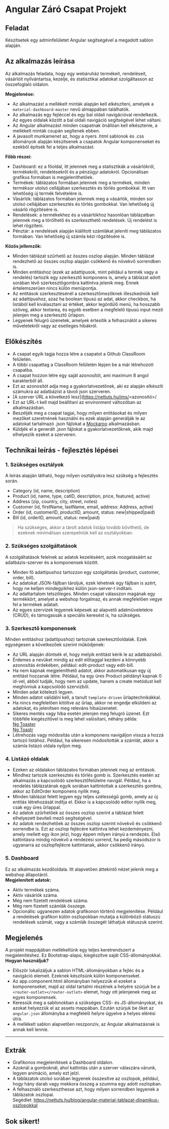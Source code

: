 # Angular Záró Csapat Projekt

## Feladat
Készítsetek egy adminfelületet Angular segítségével a megadott 
sablon alapján.

## Az alkalmazás leírása
Az alkalmazás feladata, hogy egy webáruház termékeit, rendeléseit, 
vásárlóit nyilvántartsa, kezelje, és statisztikai adatokat szolgáltasson 
az összefoglaló oldalon.  

__Megjelenése:__  
- Az alkalmazást a mellékelt minták alapján kell elkészíteni, amelyek a 
`material-dashboard-master` nevű almappában találhatók.
- Az alkalmazás egy fejléccel és egy bal oldali navigációval rendelkezik. Az 
egyes oldalak között a bal oldali navigáció segítségével lehet váltani.
- Az Angular alkalmazást minden csapatnak önállóan kell elkésztenie, 
a mellékelt minták csupán segítenek ebben.
- A javasolt munkamenet az, hogy a nyers .html sablonok és .css 
állományok alapján készítsenek a csapatok Angular komponenseket és 
ezekből építsék fel a teljes alkalmazást.   

__Főbb részei:__  
- Dashboard: ez a főoldal, itt jelennek meg a statisztikák a vásárlókról, 
termékekről, rendelésekről és a pénzügyi adatokról. Opcionálisan grafikus 
formában is megjeleníthetőek.
- Termékek: táblázatos formában jelennek meg a termékek, minden terméksor 
utolsó cellájában szerkesztés és törlés gombokkal. Itt van lehetőség új termék 
felvételére is.
- Vásárlók: táblázatos formában jelennek meg a vásárlók, minden sor utolsó 
cellájában szerkesztés és törlés gombokkal. Van lehetőség új vásárló rögzítésére 
is.
- Rendelések: a termékekhez és a vásárlókhoz hasonlóan táblázatban jelennek meg 
a törölhető és szerkeszthető rendelések. Új rendelést is lehet rögzíteni.
- Pénztár: a rendelések alapján kiállított számlákat jeleníti meg táblázatos 
formában. Van lehetőség új számla kézi rögzítésére is.  

__Közös jellemzők:__  
- Minden táblázat szűrhető az összes oszlop alapján. Minden táblázat rendezhető 
az összes oszlop alapján csökkenő és növekvő sorrendben is.
- Minden entitáshoz (ezek az adattípusok, mint például a termék vagy a rendelés) 
tartozik egy szerkesztő komponens is, amely a táblázat adott sorában lévő 
szerkesztőgombra kattintva jelenik meg. Ennek értelemszerűen nincs külön 
menüpontja.
- Az entitások szerkesztésénél a szerkesztőmezőknek illeszkedniük kell az 
adattípushoz, azaz ha boolean típusú az adat, akkor checkbox, ha listából kell 
kiválasztani az értéket, akkor legördülő menü, ha hosszabb szöveg, akkor textarea, 
és egyéb esetben a megfelelő típusú input mező jelenjen meg a szerkesztő 
űrlapon.
- Legyenek felugró üzenetek, amelyek értesítik a felhasználót a sikeres 
műveletekről vagy az esetleges hibákról.

## Előkészítés
- A csapat egyik tagja hozza létre a csapatot a Github ClassRoom felületén.
- A többi csapattag a ClassRoom felületén lépjen be a már létrehozott csapatba.
- A csapat hozzon létre egy saját azonosítót, ami maximum 8 angol karakterből áll.
- Ezt az azonosítót adja meg a gyakorlatvezetőnek, aki ez alapján elkészíti számukra 
az adatbázist a távoli json szerveren.
- [A szerver URL a következő lesz](https://nettuts.hu/jms/<azonosító>/
- Ezt az URL-t kell majd beállítani az environment változóban az alkalmazásban.
- Beszéljék meg a csapat tagjai, hogy milyen entitásokat és milyen mezőket szeretnének 
használni és ezek alapján generálják le az adatokat tartalmazó .json fájlokat a 
[Mockaroo](https://www.mockaroo.com/) alkalmazásban.
- Küldjék el a generált .json fájlokat a gyakorlatvezetőknek, akik majd elhelyeziik 
ezeket a szerveren.

## Technikai leírás - fejlesztés lépései
### 1. Szükséges osztályok
A leírás alapján látható, hogy milyen osztályokra lesz szükség a fejlesztés 
során.
- Category (id, name, description)
- Product (id, name, type, catID, description, price, featured, active)
- Address (zip, country, city, street, notes)
- Customer (id, firstName, lastName, email, address: Address, active)
- Order (id, customerID, productID, amount, status: new|shipped|paid)
- Bill (id, orderID, amount, status: new|paid)  
> Ha szükséges, akkor a tárolt adatok listája tovább bővíthető, de ezeknek 
minimálisan szerepelniük kell az osztályokban.

### 2. Szükséges szolgáltatások
A szolgáltatások felelnek az adatok kezeléséért, azok mozgatásáért 
az adatbázis-szerver és a komponensek között. 
- Minden fő adattípushoz tartozzon egy szolgáltatás 
(product, customer, order, bill).
- Az adatokat JSON-fájlban tároljuk, ezek lehetnek egy fájlban is azért, hogy 
ne kelljen mindegyikhez külön json-server-t indítani.
- Az adattartalom tetszőleges. Minden csapat válasszon magának egy termékkört, 
amelyet a webshop forgalmaz, és annak megfelelően vegye fel a termékek adatait.
- Az egyes szervizek legyenek képesek az alapvető adatműveletekre (CRUD), és 
támogassák a speciális keresést is, ha szükséges.

### 3. Szerkesztő komponensek
Minden entitáshoz (adattípushoz) tartoznak szerkesztőoldalak. Ezek egységesen 
a következőek szerint működjenek:
- Az URL alapján döntsék el, hogy melyik entitást kérik le az adatbázisból.
- Érdemes a nevüket mindig az edit előtaggal kezdeni a könnyebb azonosítás 
érdekében, például: edit-product vagy edit-bill.
- Ha nem kapnak megjeleníthető adatot, akkor automatikusan egy új entitást 
hozzanak létre. Például, ha egy üres Product példányt kapnak 0 id-vel, abból 
tudják, hogy nem az update, hanem a create metódust kell meghívniuk a kapcsolódó 
szervizből.
- Minden adat kötelező legyen. 
- Minden adatot validálni kell, a tanult `template-driven` űrlaptechnikákkal.
- Ha nincs megfelelően kitöltve az űrlap, akkor ne engedje elküldeni az adatokat, 
és jelenítsen meg releváns hibaüzenetet.
- Sikeres mentés vagy hiba esetén jelenjen meg felugró üzenet. Ezt többféle 
kiegészítővel is meg lehet valósítani, néhány példa:  
[Ng Toaster](https://www.npmjs.com/package/ngx-toaster)  
[Ng Toastr](https://www.npmjs.com/package/ngx-toastr)  
- Létrehozás vagy módosítás után a komponens navigáljon vissza a hozzá tartozó 
listához. Például, ha sikeresen módosították a számlát, akkor a számla listázó 
oldala nyíljon meg.

### 4. Listázó oldalak
- Ezeken az oldalakon táblázatos formában jelennek meg az entitások. 
- Mindhez tartozik szerkesztés és törlés gomb is. Szerkesztés esetén az 
alkalmazás a kapcsolódó szerkesztőfelületre navigál. Például, ha a rendelés 
táblázatának egyik sorában kattintottak a szerkesztés gombra, akkor az EditOrder komponens nyílik meg.
- Minden táblázat felett legyen egy teljes szélességű gomb, amely az új entitás 
létrehozását indítja el. Ekkor is a kapcsolódó editor nyílik meg, csak egy üres 
űrlappal.
- Az adatok szűrhetőek az összes oszlop szerint a táblázat felett elhelyezett 
beviteli mező segítségével.
- Az adatok rendezhetőek az összes oszlop szerint növekvő és csökkenő sorrendbe 
is. Ezt az oszlop fejlécére kattintva lehet kezdeményezni, amely mellett egy ikon 
jelzi, hogy éppen milyen irányú a rendezés. Első kattintásra mindig növekvő 
a rendezési sorrend, ha pedig másodszor is ugyanarra az oszlopfejlécre 
kattintanak, akkor csökkenő irányú.

### 5. Dashboard
Ez az alkalmazás kezdőoldala. Itt alapvetően áttekintő nézet jelenik meg a 
webshop állapotáról.  
__Megjelenített adatok:__  
- Aktív termékek száma.
- Aktív vásárlók száma.
- Még nem fizetett rendelések száma.
- Még nem fizetett számlák összege.
- Opcionális: ugyanezen adatok grafikonon történő megjelenítése. Például a 
rendelések grafikon külön oszlopokban mutatja a különböző státuszú rendelések 
számát, vagy a számlák összegét láthatjuk státuszuk szerint.

## Megjelenés
A projekt mappájában mellékeltünk egy teljes keretrendszert a megjelenítéshez. 
Ez Bootstrap-alapú, kiegészítve saját CSS-állományokkal.  
__Hogyan használjuk?__  
- Először lokalizáljuk a sablon HTML-állományokban a fejléc és a navigáció 
elemeit. Ezeknek készítsünk külön komponenseket.
- Az app.component.html állományban helyezzük el ezeket a komponenseket, majd 
az oldal tartalmi részének a helyére szúrjuk be a 
`<router-outlet></router-outlet>` elemet, hogy ott jelenjenek meg az egyes 
komponensek. 
- Keressük meg a sablonokban a szükséges CSS- és JS-állományokat, és azokat 
helyezzük el az assets mappában. Ezután szúrjuk be őket az `angular.json` 
állományba a megfelelő helyre ügyelve a helyes elérési útra.
- A mellékelt sablon alapvetően reszponzív, az Angular alkalmazásnak is annak 
kell lennie.

-------

## Extrák
- Grafikonos megjelenítések a Dashboard oldalon.
- Azoknál a gomboknál, ahol kattintás után a szerver válaszára várunk, legyen 
animáció, amely ezt jelzi.
- A táblázatok utolsó sorában legyenek összesítve az oszlopok, például, hogy hány 
darab vagy mekkora összeg a szumma egy adott oszlopban.
- A felhasználó szerkeszthesse azt, hogy milyen sorrendben legyenek a táblázatok 
oszlopai.  
Segédlet: https://nettuts.hu/blog/angular-material-tablazat-dinamikus-oszlopokkal

## Sok sikert!

